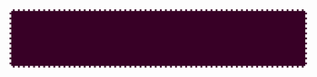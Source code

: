 <!DOCTYPE html>
<html>
<head>
<link href="https://fonts.googleapis.com/css?family=Megrim" rel="stylesheet" type="text/css">

<style>
 #typing-text {
     color: #FFFFFF;
     border: dashed 3px #FFFFFF;
     font-weight: bold;
     text-align: left;
     font-family: Megrim;
     overflow: auto;
     background-color: #380026;
     font-size: 40px;
     padding: 20px;
     height: 103px;
     width: 524px;
     outline: none;
     resize: none;
     box-sizing: border-box;
}

</style>
</head>
<body>
<textarea id="typing-text" readonly></textarea>


<script>
(function () {
   var CharacterPos = 0;
   var MsgBuffer = "";
   var TypeDelay = 100; 
   var NxtMsgDelay = 1000;
   var MsgIndex = 0;
   var delay;
   var MsgArray = ["Hi I am Tushar Amdoskar"];

   function StartTyping() {
      var id = document.getElementById("typing-text");
      if (CharacterPos != MsgArray[MsgIndex].length) {
         MsgBuffer  = MsgBuffer + MsgArray[MsgIndex].charAt(CharacterPos);
         id.value = MsgBuffer+"_";
         delay = TypeDelay;
         id.scrollTop = id.scrollHeight; 
      } else {
         delay = NxtMsgDelay;
         MsgBuffer   = "";
         CharacterPos = -1;
         if (MsgIndex!=MsgArray.length-1){
           MsgIndex++;
         }else {
           MsgIndex = 0;
         }
       }
       CharacterPos++;
       setTimeout(StartTyping,delay);
   }
StartTyping();
})();
</script>

</body>
</html>
